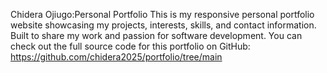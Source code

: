 Chidera Ojiugo:Personal Portfolio
This is my responsive personal portfolio website showcasing my projects, interests, skills, and contact information. Built to share my work and passion for software development.
You can check out the full source code for this portfolio on GitHub:  
https://github.com/chidera2025/portfolio/tree/main
